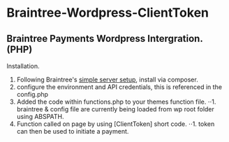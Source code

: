 # Braintree-Wordpress-ClientToken

## Braintree Payments Wordpress Intergration. (PHP)

Installation.

1. Following Braintree's [simple server setup](https://developers.braintreepayments.com/start/hello-server/php), install via composer.
2. configure the environment and API credentials, this is referenced in the config.php
3. Added the code within functions.php to your themes function file.
  ⋅⋅1. braintree & config file are currently being loaded from wp root folder using ABSPATH.
4.  Function called on page by using [ClientToken] short code.
  ⋅⋅1. token can then be used to initiate a payment.
